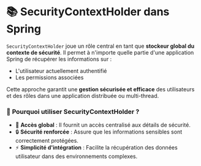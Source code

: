 

# 📚 **SecurityContextHolder dans Spring**

`SecurityContextHolder` joue un rôle central en tant que **stockeur global du contexte de sécurité**. Il permet à n'importe quelle partie d'une application Spring de récupérer les informations sur :

- L'utilisateur actuellement authentifié
- Les permissions associées

Cette approche garantit une **gestion sécurisée et efficace** des utilisateurs et des rôles dans une application distribuée ou multi-thread.

### 🚀 **Pourquoi utiliser SecurityContextHolder ?**

- 📌 **Accès global** : Il fournit un accès centralisé aux détails de sécurité.
- 🔒 **Sécurité renforcée** : Assure que les informations sensibles sont correctement protégées.
- ⚡ **Simplicité d'intégration** : Facilite la récupération des données utilisateur dans des environnements complexes.

